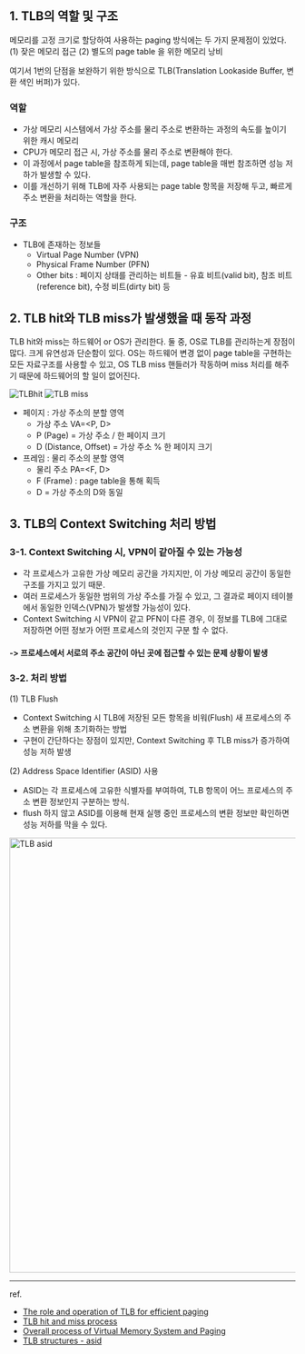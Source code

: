 ## 1. TLB의 역할 및 구조
메모리를 고정 크기로 할당하여 사용하는 paging 방식에는 두 가지 문제점이 있었다.
(1) 잦은 메모리 접근
(2) 별도의 page table 을 위한 메모리 낭비

여기서 1번의 단점을 보완하기 위한 방식으로 TLB(Translation Lookaside Buffer, 변환 색인 버퍼)가 있다.


### 역할
- 가상 메모리 시스템에서 가상 주소를 물리 주소로 변환하는 과정의 속도를 높이기 위한 캐시 메모리
- CPU가 메모리 접근 시, 가상 주소를 물리 주소로 변환해야 한다. 
- 이 과정에서 page table을 참조하게 되는데, page table을 매번 참조하면 성능 저하가 발생할 수 있다.
- 이를 개선하기 위해 TLB에 자주 사용되는 page table 항목을 저장해 두고, 빠르게 주소 변환을 처리하는 역할을 한다.


### 구조
- TLB에 존재하는 정보들
  - Virtual Page Number (VPN)
  - Physical Frame Number (PFN)
  - Other bits : 페이지 상태를 관리하는 비트들 - 유효 비트(valid bit), 참조 비트(reference bit), 수정 비트(dirty bit) 등



## 2. TLB hit와 TLB miss가 발생했을 때 동작 과정
TLB hit와 miss는 하드웨어 or OS가 관리한다.
둘 중, OS로 TLB를 관리하는게 장점이 많다. 크게 유연성과 단순함이 있다. 
OS는 하드웨어 변경 없이 page table을 구현하는 모든 자료구조를 사용할 수 있고, OS TLB miss 핸들러가 작동하며 miss 처리를 해주기 때문에 하드웨어의 할 일이 없어진다.

![TLBhit](https://github.com/user-attachments/assets/dfbed3f8-bbb2-4189-9e96-70cbb10aa0d0)
![TLB miss](https://github.com/user-attachments/assets/04757a21-f358-460b-8fe6-980c718ce0b4)


- 페이지 : 가상 주소의 분할 영역
  - 가상 주소 VA=<P, D>
  - P (Page) = 가상 주소 / 한 페이지 크기
  - D (Distance, Offset) = 가상 주소 % 한 페이지 크기
- 프레임 : 물리 주소의 분할 영역
  - 물리 주소 PA=<F, D>
  - F (Frame) : page table을 통해 획득
  - D = 가상 주소의 D와 동일


## 3. TLB의 Context Switching 처리 방법
### 3-1. Context Switching 시, VPN이 같아질 수 있는 가능성
  - 각 프로세스가 고유한 가상 메모리 공간을 가지지만, 이 가상 메모리 공간이 동일한 구조를 가지고 있기 때문. 
  - 여러 프로세스가 동일한 범위의 가상 주소를 가질 수 있고, 그 결과로 페이지 테이블에서 동일한 인덱스(VPN)가 발생할 가능성이 있다.
  - Context Switching 시 VPN이 같고 PFN이 다른 경우, 이 정보를 TLB에 그대로 저장하면 어떤 정보가 어떤 프로세스의 것인지 구분 할 수 없다. 
  #### -> 프로세스에서 서로의 주소 공간이 아닌 곳에 접근할 수 있는 문제 상황이 발생

### 3-2. 처리 방법
(1) TLB Flush
- Context Switching 시 TLB에 저장된 모든 항목을 비워(Flush) 새 프로세스의 주소 변환을 위해 초기화하는 방법 
- 구현이 간단하다는 장점이 있지만, Context Switching 후 TLB miss가 증가하여 성능 저하 발생

(2) Address Space Identifier (ASID) 사용
- ASID는 각 프로세스에 고유한 식별자를 부여하여, TLB 항목이 어느 프로세스의 주소 변환 정보인지 구분하는 방식.
- flush 하지 않고 ASID를 이용해 현재 실행 중인 프로세스의 변환 정보만 확인하면 성능 저하를 막을 수 있다.

<img width="766" alt="TLB asid" src="https://github.com/user-attachments/assets/b614869c-29ac-4508-8b81-aeb7b246f899">


***

ref.
- [The role and operation of TLB for efficient paging](https://icksw.tistory.com/149)
- [TLB hit and miss process](https://velog.io/@yiwonjin/%EC%9A%B4%EC%98%81%EC%B2%B4%EC%A0%9C-11-%EA%B0%80%EC%83%81%EB%A9%94%EB%AA%A8%EB%A6%AC)
- [Overall process of Virtual Memory System and Paging](https://velog.io/@chappi/OS%EB%8A%94-%ED%95%A0%EA%BB%80%EB%8D%B0-%ED%95%B5%EC%8B%AC%EB%A7%8C-%ED%95%A9%EB%8B%88%EB%8B%A4.-14%ED%8E%B8-%EA%B0%80%EC%83%81-%EB%A9%94%EB%AA%A8%EB%A6%AC-%EA%B0%9C%EC%9A%94-%ED%8E%98%EC%9D%B4%EC%A7%95)
- [TLB structures - asid](https://devfancy.github.io/OS-19-TLB/)
